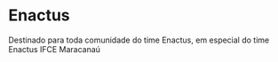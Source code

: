 # Enactus
Destinado para toda comunidade do time Enactus, em especial do time Enactus IFCE Maracanaú
